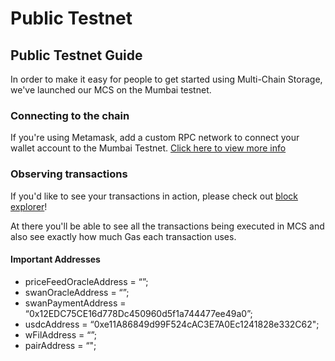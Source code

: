 # Public Testnet

## Public Testnet Guide <a href="#__docusaurus" id="__docusaurus"></a>

In order to make it easy for people to get started using Multi-Chain Storage, we've launched our MCS on the Mumbai testnet.

### Connecting to the chain <a href="#connecting-to-the-chain" id="connecting-to-the-chain"></a>

If you're using Metamask, add a custom RPC network to connect your wallet account to the Mumbai Testnet. [Click here to view more info](setup-metamask.md)

### Observing transactions <a href="#observing-transactions" id="observing-transactions"></a>

If you'd like to see your transactions in action, please check out [block explorer](https://mumbai.polygonscan.com)!

At there you'll be able to see all the transactions being executed in MCS and also see exactly how much Gas each transaction uses.





#### Important Addresses <a href="#important-addresses" id="important-addresses"></a>

* priceFeedOracleAddress = “”;&#x20;
* swanOracleAddress = “”;&#x20;
* swanPaymentAddress = “0x12EDC75CE16d778Dc450960d5f1a744477ee49a0”;&#x20;
* usdcAddress = “0xe11A86849d99F524cAC3E7A0Ec1241828e332C62";&#x20;
* wFilAddress = “”;&#x20;
* pairAddress = “";
